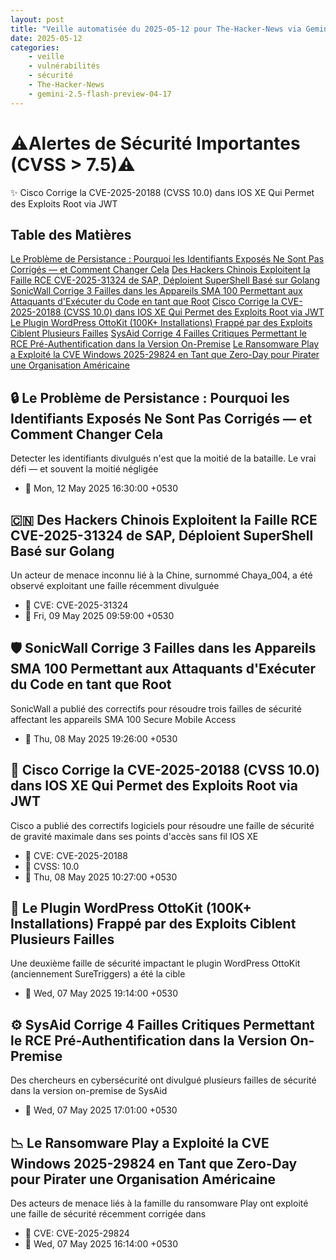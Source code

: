 ```yaml
---
layout: post
title: "Veille automatisée du 2025-05-12 pour The-Hacker-News via Gemini gemini-2.5-flash-preview-04-17"
date: 2025-05-12
categories:
    - veille
    - vulnérabilités
    - sécurité
    - The-Hacker-News
    - gemini-2.5-flash-preview-04-17
---
```

# ⚠️Alertes de Sécurité Importantes (CVSS > 7.5)⚠️
✨ Cisco Corrige la CVE-2025-20188 (CVSS 10.0) dans IOS XE Qui Permet des Exploits Root via JWT

## Table des Matières
[Le Problème de Persistance : Pourquoi les Identifiants Exposés Ne Sont Pas Corrigés — et Comment Changer Cela](https://thehackernews.com/2025/05/the-persistence-problem-why-exposed.html)
[Des Hackers Chinois Exploitent la Faille RCE CVE-2025-31324 de SAP, Déploient SuperShell Basé sur Golang](https://thehackernews.com/2025/05/chinese-hackers-exploit-sap-rce-flaw.html)
[SonicWall Corrige 3 Failles dans les Appareils SMA 100 Permettant aux Attaquants d'Exécuter du Code en tant que Root](https://thehackernews.com/2025/05/sonicwall-patches-3-flaws-in-sma-100.html)
[Cisco Corrige la CVE-2025-20188 (CVSS 10.0) dans IOS XE Qui Permet des Exploits Root via JWT](https://thehackernews.com/2025/05/cisco-patches-cve-2025-20188-100-cvss.html)
[Le Plugin WordPress OttoKit (100K+ Installations) Frappé par des Exploits Ciblent Plusieurs Failles](https://thehackernews.com/2025/05/ottokit-wordpress-plugin-with-100k.html)
[SysAid Corrige 4 Failles Critiques Permettant le RCE Pré-Authentification dans la Version On-Premise](https://thehackernews.com/2025/05/sysaid-patches-4-critical-flaws.html)
[Le Ransomware Play a Exploité la CVE Windows 2025-29824 en Tant que Zero-Day pour Pirater une Organisation Américaine](https://thehackernews.com/2025/05/play-ransomware-exploited-windows-cve.html)

## 🔒 Le Problème de Persistance : Pourquoi les Identifiants Exposés Ne Sont Pas Corrigés — et Comment Changer Cela
Detecter les identifiants divulgués n'est que la moitié de la bataille. Le vrai défi — et souvent la moitié négligée
* 📅 Mon, 12 May 2025 16:30:00 +0530

## 🇨🇳 Des Hackers Chinois Exploitent la Faille RCE CVE-2025-31324 de SAP, Déploient SuperShell Basé sur Golang
Un acteur de menace inconnu lié à la Chine, surnommé Chaya_004, a été observé exploitant une faille récemment divulguée
* 🦠 CVE: CVE-2025-31324
* 📅 Fri, 09 May 2025 09:59:00 +0530

## 🛡️ SonicWall Corrige 3 Failles dans les Appareils SMA 100 Permettant aux Attaquants d'Exécuter du Code en tant que Root
SonicWall a publié des correctifs pour résoudre trois failles de sécurité affectant les appareils SMA 100 Secure Mobile Access
* 📅 Thu, 08 May 2025 19:26:00 +0530

## 🚨 Cisco Corrige la CVE-2025-20188 (CVSS 10.0) dans IOS XE Qui Permet des Exploits Root via JWT
Cisco a publié des correctifs logiciels pour résoudre une faille de sécurité de gravité maximale dans ses points d'accès sans fil IOS XE
* 🦠 CVE: CVE-2025-20188
* 🔢 CVSS: 10.0
* 📅 Thu, 08 May 2025 10:27:00 +0530

## 🎯 Le Plugin WordPress OttoKit (100K+ Installations) Frappé par des Exploits Ciblent Plusieurs Failles
Une deuxième faille de sécurité impactant le plugin WordPress OttoKit (anciennement SureTriggers) a été la cible
* 📅 Wed, 07 May 2025 19:14:00 +0530

## ⚙️ SysAid Corrige 4 Failles Critiques Permettant le RCE Pré-Authentification dans la Version On-Premise
Des chercheurs en cybersécurité ont divulgué plusieurs failles de sécurité dans la version on-premise de SysAid
* 📅 Wed, 07 May 2025 17:01:00 +0530

## 📉 Le Ransomware Play a Exploité la CVE Windows 2025-29824 en Tant que Zero-Day pour Pirater une Organisation Américaine
Des acteurs de menace liés à la famille du ransomware Play ont exploité une faille de sécurité récemment corrigée dans
* 🦠 CVE: CVE-2025-29824
* 📅 Wed, 07 May 2025 16:14:00 +0530